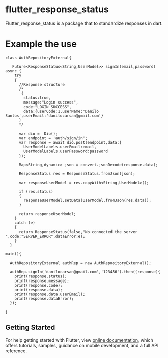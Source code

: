 # flutter_response_status

Flutter_response_status is a package that to standardize responses in dart.

# Example the use
````
class AuthRepositoryExternal{

   Future<ResponseStatus<String,UserModel>> signIn(email,password) async {
    try 
    {
      //Response structure
      /*
       {
        status:true,
        message:"Login success",
        code:"LOGIN_SUCCESS",
        data:{userCode:1,userName:'Danilo Santos',userEmail:'danilocarsan@gmail.com'}
      }
      */
      
      var dio =  Dio();
      var endpoint = 'auth/sign/in';
      var response = await dio.post(endpoint,data:{
        UserModelLabels.userEmail:email,
        UserModelLabels.userPassword:password
      });
  
      Map<String,dynamic> json = convert.jsonDecode(response.data);
      
      ResponseStatus res = ResponseStatus.fromJson(json);
      
      var responseUserModel = res.copyWith<String,UserModel>();

      if (res.status)
      {
        responseUserModel.setData(UserModel.fromJson(res.data));
      }
      
      return responseUserModel;
    }
    catch (e)
    {
      return ResponseStatus(false,"No connected the server ",code:"SERVER_ERROR",dataError:e);
    }
  }

main(){

  AuthRepositoryExternal authRep = new AuthRepositoryExternal();

  authRep.signIn('danilocarsan@gmail.com','123456').then((response){
    print(response.status);
    print(response.message);
    print(response.code);
    print(response.data);
    print(response.data.userEmail);
    print(response.dataError);
  });

}

````

## Getting Started

For help getting started with Flutter, view 
[online documentation](https://flutter.dev/docs), which offers tutorials, 
samples, guidance on mobile development, and a full API reference.

